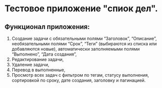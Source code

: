 # Тестовое приложение "спиок дел".
## Функционал приложения:

1. Создание задачи с обязательными полями “Заголовок”, “Описание”, необязательными полями “Срок”,   “Теги” (выбираются из списка или добавляются новые), автоматически заполняемыми полями “Выполнено”, “Дата создания”,
2. Редактирование задачи,
3. Удаление задачи,
4. Перевод в выполненные,
5. Просмотр всех задач с фильтром по тегам, статусу выполнения, сортировкой по сроку, дате создания, заголовку и пагинацией.